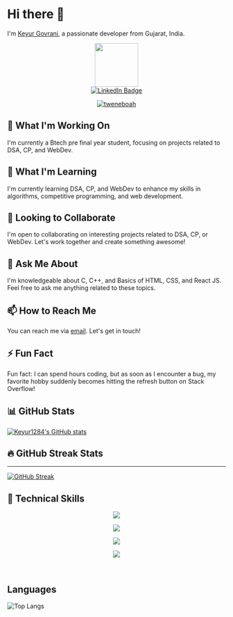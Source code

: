 # Hi there 👋

<!--
**Replace this with your GitHub username** 
-->
I'm [Keyur Govrani](https://github.com/Keyur1284), a passionate developer from Gujarat, India.

<div id="header" align="center">
  <img src = "https://media.giphy.com/media/qgQUggAC3Pfv687qPC/giphy.gif" width="100" >
</div>
<div id="badges" align="center">
  <a href="https://www.linkedin.com/in/keyur-govrani-b94277237/">
    <img src="https://img.shields.io/badge/LinkedIn-blue?style=for-the-badge&logo=linkedin&logoColor=white" alt="LinkedIn Badge"/>
  </a>
</div>
<div id = "counter" align = "center">
<img src="https://komarev.com/ghpvc/?username=Keyur1284&style=flat-square&color=blue" alt=""/>
</div>
<div id = "counter" align = "center">
<p align="center"> <a href="https://github.com/ryo-ma/github-profile-trophy"><img src="https://github-profile-trophy.vercel.app/?username=tweneboah" alt="tweneboah" /></a> </p>
</div>

## 🔭 What I'm Working On

<!--
**Replace this with what you're currently working on**
-->
I'm currently a Btech pre final year student, focusing on projects related to DSA, CP, and WebDev.

## 🌱 What I'm Learning

<!--
**Replace this with what you're currently learning**
-->
I'm currently learning DSA, CP, and WebDev to enhance my skills in algorithms, competitive programming, and web development.

## 🙌 Looking to Collaborate

<!--
**Replace this with what you're looking to collaborate on**
-->
I'm open to collaborating on interesting projects related to DSA, CP, or WebDev. Let's work together and create something awesome!

## 💬 Ask Me About

<!--
**Replace this with topics you're knowledgeable about and can help others with**
-->
I'm knowledgeable about C, C++, and Basics of HTML, CSS, and React JS. Feel free to ask me anything related to these topics.

## 📫 How to Reach Me

You can reach me via [email](mailto:keyurgovrani6912@gmail.com). Let's get in touch!

## ⚡ Fun Fact

<!--
**Replace this with a fun fact about yourself**
-->
Fun fact: I can spend hours coding, but as soon as I encounter a bug, my favorite hobby suddenly becomes hitting the refresh button on Stack Overflow!

## 📊 GitHub Stats

[![Keyur1284's GitHub stats](https://github-readme-stats.vercel.app/api?username=Keyur1284&show_icons=true&theme=radical)](https://github.com/Keyur1284)

## :fire: GitHub Streak Stats
--- 
[![GitHub Streak](http://github-readme-streak-stats.herokuapp.com?user=Keyur1284&theme=github-dark&hide_border=true)](https://git.io/streak-stats)


## 💼 Technical Skills

<p align="center">
  <a href="https://skillicons.dev">
    <img src="https://skillicons.dev/icons?i=c,cpp,js,py" />
  </a>
</p>

<p align="center">
  <a href="https://skillicons.dev">
    <img src="https://skillicons.dev/icons?i=react,html,css,tailwind,bootstrap" />
  </a>
</p>

<p align="center">
  <a href="https://skillicons.dev">
    <img src="https://skillicons.dev/icons?i=nodejs,express,mongodb,postgresql" />
  </a>
</p>

<p align="center">
  <a href="https://skillicons.dev">
    <img src="https://skillicons.dev/icons?i=git,github,vscode,visualstudio" />
  </a>
</p>

<br>

## Languages
![Top Langs](https://github-readme-stats.vercel.app/api/top-langs/?username=Keyur1284&theme=vision-friendly-darkshow_icons=true&layout=donut)


<!-- ## 👀 Visitors -->
<!-- ![Visitors](https://profile-counter.glitch.me/Keyur1284/count.svg) -->
<!-- ![Visitors](https://moe-counter.glitch.me/get/@Keyur1284?theme=rule34) -->

